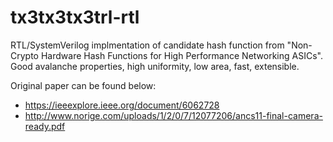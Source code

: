 # tx3tx3tx3trl-rtl
RTL/SystemVerilog implmentation of candidate hash function from "Non-Crypto Hardware Hash Functions for High Performance Networking ASICs". Good avalanche properties, high uniformity, low area, fast, extensible.

Original paper can be found below:
* https://ieeexplore.ieee.org/document/6062728
* http://www.norige.com/uploads/1/2/0/7/12077206/ancs11-final-camera-ready.pdf
